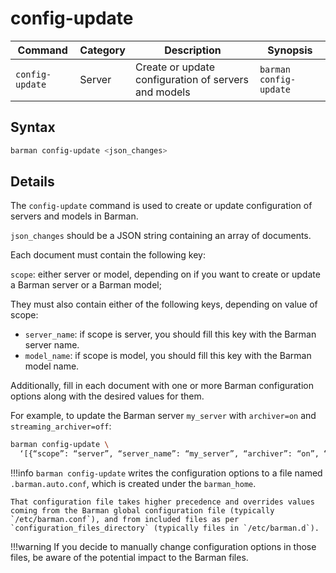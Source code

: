 # config-update

|**Command** | **Category** |  **Description**| **Synopsis**|
|------------|--------------|-----------------|----------|
|`config-update`|Server|Create or update configuration of servers and models|`barman config-update`|

## Syntax
```bash
barman config-update <json_changes>
```

## Details

The `config-update` command is used to create or update configuration of servers and models in Barman.

`json_changes` should be a JSON string containing an array of documents. 

Each document must contain the following key:

`scope`: either server or model, depending on if you want to create or update a Barman server or a Barman model;

They must also contain either of the following keys, depending on value of scope:

- `server_name`: if scope is server, you should fill this key with the Barman server name.
- `model_name`: if scope is model, you should fill this key with the Barman model name.

Additionally, fill in each document with one or more Barman configuration options along with the desired values for them.

For example, to update the Barman server `my_server` with `archiver=on` and `streaming_archiver=off`:

```bash
barman config-update \
  ‘[{“scope”: “server”, “server_name”: “my_server”, “archiver”: “on”, “streaming_archiver”: “off”}]’
  ```

!!!info
    `barman config-update` writes the configuration options to a file named `.barman.auto.conf`, which is created under the `barman_home`. 
    
    That configuration file takes higher precedence and overrides values coming from the Barman global configuration file (typically `/etc/barman.conf`), and from included files as per `configuration_files_directory` (typically files in `/etc/barman.d`). 
    
!!!warning
    If you decide to manually change configuration options in those files, be aware of the potential impact to the Barman files.